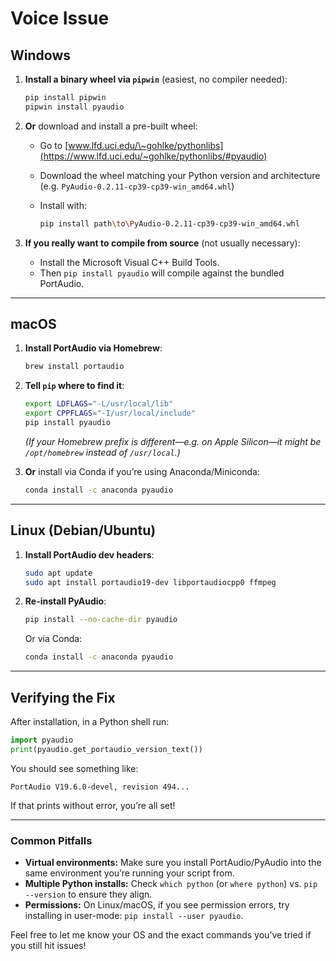 # Voice Issue

## Windows

1. **Install a binary wheel via `pipwin`** (easiest, no compiler needed):

   ```bash
   pip install pipwin
   pipwin install pyaudio
   ```

2. **Or** download and install a pre-built wheel:

   * Go to [www.lfd.uci.edu/\~gohlke/pythonlibs](https://www.lfd.uci.edu/~gohlke/pythonlibs/#pyaudio)
   * Download the wheel matching your Python version and architecture (e.g. `PyAudio-0.2.11-cp39-cp39-win_amd64.whl`)
   * Install with:

     ```bash
     pip install path\to\PyAudio-0.2.11-cp39-cp39-win_amd64.whl
     ```

3. **If you really want to compile from source** (not usually necessary):

   * Install the Microsoft Visual C++ Build Tools.
   * Then `pip install pyaudio` will compile against the bundled PortAudio.

---

## macOS

1. **Install PortAudio via Homebrew**:

   ```bash
   brew install portaudio
   ```

2. **Tell `pip` where to find it**:

   ```bash
   export LDFLAGS="-L/usr/local/lib"
   export CPPFLAGS="-I/usr/local/include"
   pip install pyaudio
   ```

   *(If your Homebrew prefix is different—e.g. on Apple Silicon—it might be `/opt/homebrew` instead of `/usr/local`.)*

3. **Or** install via Conda if you’re using Anaconda/Miniconda:

   ```bash
   conda install -c anaconda pyaudio
   ```

---

## Linux (Debian/Ubuntu)

1. **Install PortAudio dev headers**:

   ```bash
   sudo apt update
   sudo apt install portaudio19-dev libportaudiocpp0 ffmpeg
   ```

2. **Re-install PyAudio**:

   ```bash
   pip install --no-cache-dir pyaudio
   ```

   Or via Conda:

   ```bash
   conda install -c anaconda pyaudio
   ```

---

## Verifying the Fix

After installation, in a Python shell run:

```python
import pyaudio
print(pyaudio.get_portaudio_version_text())
```

You should see something like:

```
PortAudio V19.6.0-devel, revision 494...
```

If that prints without error, you’re all set!

---

### Common Pitfalls

* **Virtual environments:** Make sure you install PortAudio/PyAudio into the same environment you’re running your script from.
* **Multiple Python installs:** Check `which python` (or `where python`) vs. `pip --version` to ensure they align.
* **Permissions:** On Linux/macOS, if you see permission errors, try installing in user-mode: `pip install --user pyaudio`.

Feel free to let me know your OS and the exact commands you’ve tried if you still hit issues!
